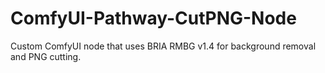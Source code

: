 # ComfyUI-Pathway-CutPNG-Node
Custom ComfyUI node that uses BRIA RMBG v1.4 for background removal and PNG cutting.

